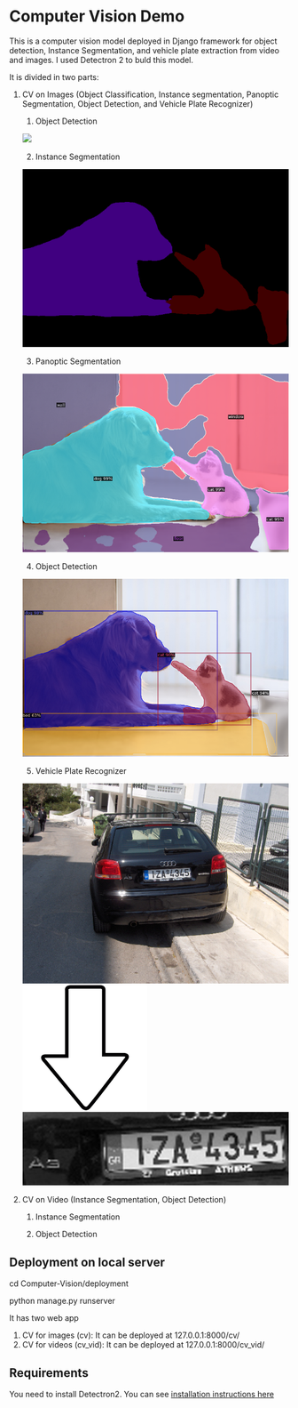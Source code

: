 # Computer Vision Demo

This is a computer vision model deployed in Django framework for object detection, Instance Segmentation, and vehicle plate extraction from video and images.
I used Detectron 2 to buld this model.

It is divided in two parts:
1) CV on Images (Object Classification, Instance segmentation, Panoptic Segmentation, Object Detection, and Vehicle Plate Recognizer)
    1) Object Detection
  
    ![](https://ml4a.github.io/images/figures/localization-detection.png)

    2) Instance Segmentation

    ![](https://github.com/Mohit0928/Computer-Vision/blob/master/deployment/media/seg_img.png)

    3) Panoptic Segmentation

    ![](https://github.com/Mohit0928/Computer-Vision/blob/master/deployment/media/panoptic_img.png)

    4) Object Detection

    ![](https://github.com/Mohit0928/Computer-Vision/blob/master/deployment/media/obd_img.png)

    5) Vehicle Plate Recognizer

    ![](https://github.com/Mohit0928/Computer-Vision/blob/master/deployment/media/2uuuk.jpg)
    <br/>
    ![](https://github.com/Mohit0928/Computer-Vision/blob/master/deployment/media/down_arrow.png)
    <br/>
    ![](https://github.com/Mohit0928/Computer-Vision/blob/master/deployment/media/license_img.png)
    
 2) CV on Video (Instance Segmentation, Object Detection)
 
    1) Instance Segmentation
    
    2) Object Detection

## Deployment on local server

cd Computer-Vision/deployment

python manage.py runserver

It has two web app

1) CV for images (cv): It can be deployed at 127.0.0.1:8000/cv/
2) CV for videos (cv_vid): It can be deployed at 127.0.0.1:8000/cv_vid/

## Requirements
You need to install Detectron2. You can see [installation instructions here](https://detectron2.readthedocs.io/en/latest/tutorials/install.html)

